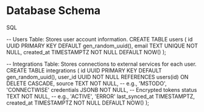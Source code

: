 # Database Schema
SQL

-- Users Table: Stores user account information.
CREATE TABLE users (
    id UUID PRIMARY KEY DEFAULT gen_random_uuid(),
    email TEXT UNIQUE NOT NULL,
    created_at TIMESTAMPTZ NOT NULL DEFAULT NOW()
);

-- Integrations Table: Stores connections to external services for each user.
CREATE TABLE integrations (
    id UUID PRIMARY KEY DEFAULT gen_random_uuid(),
    user_id UUID NOT NULL REFERENCES users(id) ON DELETE CASCADE,
    source TEXT NOT NULL, -- e.g., 'MSTODO', 'CONNECTWISE'
    credentials JSONB NOT NULL, -- Encrypted tokens
    status TEXT NOT NULL, -- e.g., 'ACTIVE', 'ERROR'
    last_synced_at TIMESTAMPTZ,
    created_at TIMESTAMPTZ NOT NULL DEFAULT NOW()
);